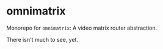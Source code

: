 # omnimatrix
Monorepo for `omnimatrix`: A video matrix router abstraction.

There isn't much to see, yet.
